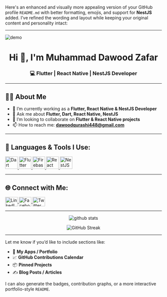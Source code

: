 Here's an enhanced and visually more appealing version of your GitHub profile `README.md` with better formatting, emojis, and support for **NestJS** added. I’ve refined the wording and layout while keeping your original content and personality intact:

---

![demo](https://github.com/akahamzidollar/akahamzidollar/assets/124251846/c7448f7e-1c70-4779-9524-88bb102e5273)

<h1 align="center">Hi 👋, I'm Muhammad Dawood Zafar</h1>

<h3 align="center">💻 Flutter | React Native | NestJS Developer</h3>

---

## 🙋‍♂️ About Me

* 🔭 I’m currently working as a **Flutter, React Native & NestJS Developer**
* 💬 Ask me about **Flutter, Dart, React Native, NestJS**
* 👯 I’m looking to collaborate on **Flutter & React Native projects**
* 📫 How to reach me: **[dawoodqurashi448@gmail.com](mailto:dawoodqurashi448@gmail.com)**

---

## 🚀 Languages & Tools I Use:

<p align="left">
  <a href="https://dart.dev" target="_blank" rel="noreferrer">
    <img src="https://www.vectorlogo.zone/logos/dartlang/dartlang-icon.svg" alt="Dart" width="40" height="40"/>
  </a>
  <a href="https://flutter.dev" target="_blank" rel="noreferrer">
    <img src="https://www.vectorlogo.zone/logos/flutterio/flutterio-icon.svg" alt="Flutter" width="40" height="40"/>
  </a>
  <a href="https://firebase.google.com/" target="_blank" rel="noreferrer">
    <img src="https://www.vectorlogo.zone/logos/firebase/firebase-icon.svg" alt="Firebase" width="40" height="40"/>
  </a>
  <a href="https://reactnative.dev" target="_blank" rel="noreferrer">
    <img src="https://www.vectorlogo.zone/logos/reactjs/reactjs-icon.svg" alt="React Native" width="40" height="40"/>
  </a>
  <a href="https://nestjs.com/" target="_blank" rel="noreferrer">
    <img src="https://www.vectorlogo.zone/logos/nestjs/nestjs-icon.svg" alt="NestJS" width="40" height="40"/>
  </a>
</p>

---

## 🌐 Connect with Me:

<p align="left">
  <a href="https://www.linkedin.com/in/muhammad-dawood-zafar-259b00160" target="blank">
    <img align="center" src="https://raw.githubusercontent.com/rahuldkjain/github-profile-readme-generator/master/src/images/icons/Social/linked-in-alt.svg" alt="LinkedIn" height="30" width="40" />
  </a>
  <a href="https://www.facebook.com/dawood.qurashi.96?mibextid=ZbWKwL" target="blank">
    <img align="center" src="https://raw.githubusercontent.com/rahuldkjain/github-profile-readme-generator/master/src/images/icons/Social/facebook.svg" alt="Facebook" height="30" width="40" />
  </a>
  <a href="https://x.com/dawood_qurashi?t=I9-wPxOEvj8vz5Lqn6nUag&s=09" target="blank">
    <img align="center" src="https://raw.githubusercontent.com/rahuldkjain/github-profile-readme-generator/master/src/images/icons/Social/twitter.svg" alt="Twitter" height="30" width="40" />
  </a>
</p>

---

<p align="center">
  <img src="https://github-readme-stats.vercel.app/api?username=akahamzidollar&show_icons=true&theme=tokyonight" alt="github stats" />
</p>

<p align="center">
  <img src="https://github-readme-streak-stats.herokuapp.com/?user=akahamzidollar&theme=tokyonight" alt="GitHub Streak" />
</p>

---

Let me know if you’d like to include sections like:

* 📱 **My Apps / Portfolio**
* 📈 **GitHub Contributions Calendar**
* 📦 **Pinned Projects**
* ✍️ **Blog Posts / Articles**

I can also generate the badges, contribution graphs, or a more interactive portfolio-style `README`.
